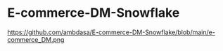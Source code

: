 # E-commerce-DM-Snowflake
https://github.com/ambdasa/E-commerce-DM-Snowflake/blob/main/e-commerce_DM.png
